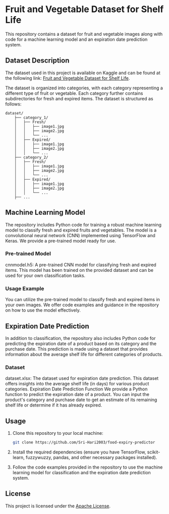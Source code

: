 # Fruit and Vegetable Dataset for Shelf Life

This repository contains a dataset for fruit and vegetable images along with code for a machine learning model and an expiration date prediction system.

## Dataset Description

The dataset used in this project is available on Kaggle and can be found at the following link: [Fruit and Vegetable Dataset for Shelf Life](https://www.kaggle.com/datasets/soorajkavumpadi/fruit-and-vegetable-dataset-for-shelf-life).

The dataset is organized into categories, with each category representing a different type of fruit or vegetable. Each category further contains subdirectories for fresh and expired items. The dataset is structured as follows:

```
dataset/
    ├── category_1/
    │   ├── Fresh/
    │   │   ├── image1.jpg
    │   │   ├── image2.jpg
    │   │   └── ...
    │   ├── Expired/
    │   │   ├── image1.jpg
    │   │   ├── image2.jpg
    │   │   └── ...
    ├── category_2/
    │   ├── Fresh/
    │   │   ├── image1.jpg
    │   │   ├── image2.jpg
    │   │   └── ...
    │   ├── Expired/
    │   │   ├── image1.jpg
    │   │   ├── image2.jpg
    │   │   └── ...
    ├── ...
```

## Machine Learning Model
The repository includes Python code for training a robust machine learning model to classify fresh and expired fruits and vegetables. The model is a convolutional neural network (CNN) implemented using TensorFlow and Keras. We provide a pre-trained model ready for use.

### Pre-trained Model
cnnmodel.h5: A pre-trained CNN model for classifying fresh and expired items. This model has been trained on the provided dataset and can be used for your own classification tasks.
### Usage Example
You can utilize the pre-trained model to classify fresh and expired items in your own images. We offer code examples and guidance in the repository on how to use the model effectively.

## Expiration Date Prediction
In addition to classification, the repository also includes Python code for predicting the expiration date of a product based on its category and the purchase date. This prediction is made using a dataset that provides information about the average shelf life for different categories of products.

### Dataset
dataset.xlsx: The dataset used for expiration date prediction. This dataset offers insights into the average shelf life (in days) for various product categories.
Expiration Date Prediction Function
We provide a Python function to predict the expiration date of a product. You can input the product's category and purchase date to get an estimate of its remaining shelf life or determine if it has already expired.

## Usage

1. Clone this repository to your local machine:

   ```bash
   git clone https://github.com/Sri-Hari2003/food-expiry-predictor
   ```

2. Install the required dependencies (ensure you have TensorFlow, scikit-learn, fuzzywuzzy, pandas, and other necessary packages installed).

3. Follow the code examples provided in the repository to use the machine learning model for classification and the expiration date prediction system.

## License

This project is licensed under the [Apache License](LICENSE).


